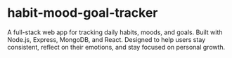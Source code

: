 # habit-mood-goal-tracker
A full-stack web app for tracking daily habits, moods, and goals. Built with Node.js, Express, MongoDB, and React. Designed to help users stay consistent, reflect on their emotions, and stay focused on personal growth.
